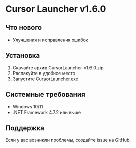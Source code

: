 # Cursor Launcher v1.6.0

## Что нового
- Улучшения и исправления ошибок

## Установка
1. Скачайте архив CursorLauncher-v1.6.0.zip
2. Распакуйте в удобное место
3. Запустите CursorLauncher.exe

## Системные требования
- Windows 10/11
- .NET Framework 4.7.2 или выше

## Поддержка
Если у вас возникли проблемы, создайте issue на GitHub.
